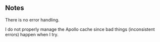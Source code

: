 ## Notes

There is no error handling.

I do not properly manage the Apollo cache since bad things (inconsistent errors) happen when I try.
